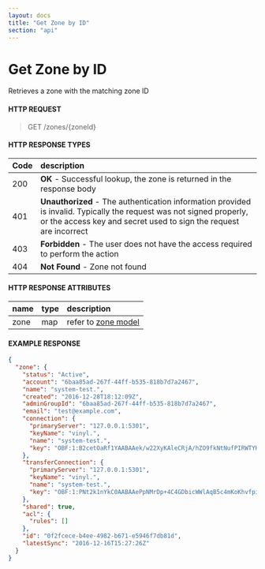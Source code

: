 ```yaml
---
layout: docs
title: "Get Zone by ID"
section: "api"
---
```


# Get Zone by ID

Retrieves a zone with the matching zone ID

#### HTTP REQUEST

> GET /zones/{zoneId}

#### HTTP RESPONSE TYPES

Code          | description |
 ------------ | :---------- |
200           | **OK** - Successful lookup, the zone is returned in the response body |
401           | **Unauthorized** - The authentication information provided is invalid.  Typically the request was not signed properly, or the access key and secret used to sign the request are incorrect |
403           | **Forbidden** - The user does not have the access required to perform the action |
404           | **Not Found** - Zone not found |

#### HTTP RESPONSE ATTRIBUTES

name          | type          | description |
 ------------ | ------------- | :---------- |
zone          | map          | refer to [zone model](zone-model.html) |

#### EXAMPLE RESPONSE

```json
{
  "zone": {
    "status": "Active",
    "account": "6baa85ad-267f-44ff-b535-818b7d7a2467",
    "name": "system-test.",
    "created": "2016-12-28T18:12:09Z",
    "adminGroupId": "6baa85ad-267f-44ff-b535-818b7d7a2467",
    "email": "test@example.com",
    "connection": {
      "primaryServer": "127.0.0.1:5301",
      "keyName": "vinyl.",
      "name": "system-test.",
      "key": "OBF:1:B2cetOaRf1YAABAAek/w22XyKAleCRjA/hZO9fkNtNufPIRWTYHXviAk9GjrfcFOG9nNuB=="
    },
    "transferConnection": {
      "primaryServer": "127.0.0.1:5301",
      "keyName": "vinyl.",
      "name": "system-test.",
      "key": "OBF:1:PNt2k1nYkC0AABAAePpNMrDp+4C4GDbicWWlAqB5c4mKoKhvfpiWY1PfuRCVzSAeXydztB=="
    },
    "shared": true,
    "acl": {
      "rules": []
    },
    "id": "0f2fcece-b4ee-4982-b671-e5946f7db81d",
    "latestSync": "2016-12-16T15:27:26Z"
  }
}
```
